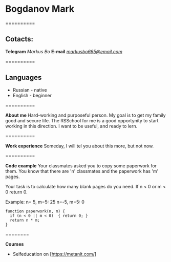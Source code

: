 # Bogdanov Mark

==========

## Cotacts: 
**Telegram** *Markus Bo*
**E-mail** *markusbo665@email.com*

==========

## Languages
* Russian - native
* English - beginner 

==========

**About me**
Hard-working and purposeful person. My goal is to get my family good and secure life.
The RSSchool for me is a good opportynity to start working in this direction.
I want to be useful, and ready to lern.

==========

**Work experience** 
Someday, I will tel you about this more, but not now.

==========

**Code example** 
Your classmates asked you to copy some paperwork for them. You know that there are 'n' classmates and the paperwork has 'm' pages.

Your task is to calculate how many blank pages do you need. If n < 0 or m < 0 return 0.

Example:
n= 5, m=5: 25
n=-5, m=5:  0

```
function paperwork(n, m) {
  if (n < 0 || m < 0)  { return 0; }
  return n * m;
}
```
========

**Courses**
* Selfeducation on [https://metanit.com/]